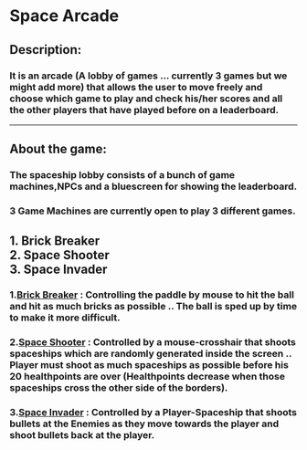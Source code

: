 # Space Arcade

## Description: 
### It is an arcade (A lobby of games ... currently 3 games but we might add more) that allows the user to move freely and choose which game to play and check his/her scores and all the other players that have played before on a leaderboard.

----------------------------------------------------------------------------------------

## About the game:
### The spaceship lobby consists of a bunch of game machines,NPCs and a bluescreen for showing the leaderboard. 
### 3 Game Machines are currently open to play 3 different games.
  ## 1. Brick Breaker </br > 2. Space Shooter </br > 3. Space Invader </br >
### 1.<ins>Brick Breaker</ins> : Controlling the paddle by mouse to hit the ball and hit as much bricks as possible .. The ball is sped up by time to make it more difficult.
### 2.<ins>Space Shooter</ins> : Controlled by a mouse-crosshair that shoots spaceships which are randomly generated inside the screen .. Player must shoot as much spaceships as possible before his 20 healthpoints are over (Healthpoints decrease when those spaceships cross the other side of the borders).
### 3.<ins>Space Invader</ins> : Controlled by a Player-Spaceship that shoots bullets at the Enemies as they move towards the player and shoot bullets back at the player.

